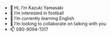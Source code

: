 - 👋 Hi, I’m Kazuki Yamasaki 
- 👀 I’m interested in football
- 🌱 I’m currently learning English
- 💞️ I’m looking to collaborate on talking with you
- 📫 080-9094-1317

<!---
realsociedadfootball/realsociedadfootball is a ✨ special ✨ repository because its `README.md` (this file) appears on your GitHub profile.
You can click the Preview link to take a look at your changes.
--->
